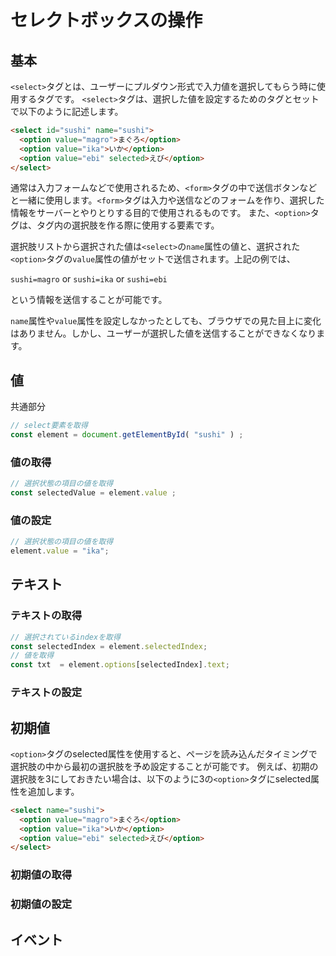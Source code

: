 # セレクトボックスの操作
## 基本
`<select>`タグとは、ユーザーにプルダウン形式で入力値を選択してもらう時に使用するタグです。
`<select>`タグは、選択した値を設定するための<oprion>タグとセットで以下のように記述します。

``` html
<select id="sushi" name="sushi">
  <option value="magro">まぐろ</option>
  <option value="ika">いか</option>
  <option value="ebi" selected>えび</option>
</select>
```
通常は入力フォームなどで使用されるため、`<form>`タグの中で送信ボタンなどと一緒に使用します。`<form>`タグは入力や送信などのフォームを作り、選択した情報をサーバーとやりとりする目的で使用されるものです。
また、`<option>`タグは、タグ内の選択肢を作る際に使用する要素です。

選択肢リストから選択された値は`<select>`の`name`属性の値と、選択された`<option>`タグの`value`属性の値がセットで送信されます。上記の例では、

`sushi=magro`
or
`sushi=ika`
or
`sushi=ebi`

という情報を送信することが可能です。

`name`属性や`value`属性を設定しなかったとしても、ブラウザでの見た目上に変化はありません。しかし、ユーザーが選択した値を送信することができなくなります。


## 値
共通部分
``` js
// select要素を取得
const element = document.getElementById( "sushi" ) ;
```

### 値の取得
``` js
// 選択状態の項目の値を取得
const selectedValue = element.value ;
```

### 値の設定
``` js
// 選択状態の項目の値を取得
element.value = "ika";
```

## テキスト
### テキストの取得
``` js
// 選択されているindexを取得
const selectedIndex = element.selectedIndex;
// 値を取得
const txt  = element.options[selectedIndex].text;
```
### テキストの設定

## 初期値
`<option>`タグのselected属性を使用すると、ページを読み込んだタイミングで選択肢の中から最初の選択肢を予め設定することが可能です。
例えば、初期の選択肢を3にしておきたい場合は、以下のように3の`<option>`タグにselected属性を追加します。

``` html
<select name="sushi">
  <option value="magro">まぐろ</option>
  <option value="ika">いか</option>
  <option value="ebi" selected>えび</option>
</select>
```

### 初期値の取得
### 初期値の設定

## イベント


